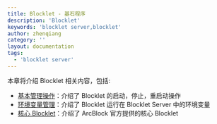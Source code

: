 ```yaml
---
title: Blocklet - 基石程序
description: 'Blocklet'
keywords: 'blocklet server,blocklet'
author: zhenqiang
category: ''
layout: documentation
tags:
  - 'blocklet server'
---
```


本章将介绍 Blocklet 相关内容，包括:

- [基本管理操作](./basic-operations)：介绍了 Blocklet 的启动，停止，重启动操作
- [环境变量管理](./environments)：介绍了 Blocklet 运行在 Blocklet Server 中的环境变量
- [核心 Blocklet](./core-blocklets)：介绍了 ArcBlock 官方提供的核心 Blocklet
